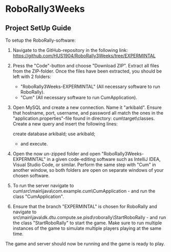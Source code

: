 # RoboRally3Weeks

## Project SetUp Guide
To setup the RoboRally-software:

1. Navigate to the GitHub-repository in the following link:
   https://github.com/HUS1904/RoboRally3Weeks/tree/EXPERMINTAL

2. Press the "Code"-button and choose "Download ZIP". Extract all files from the ZIP-folder. Once the files have been extracted, you should be left with 2 folders:
   - "RoboRally3Weeks-EXPERMINTAL" (All necessary software to run RoboRally).
   - "Cum" (All necessary software to run CumApplication).

3. Open MySQL and create a new connection. Name it "arkibald". Ensure that hostname, port, username, and password all match the ones in the "application.properties"-file found in directory: cum\target\classes. Create a new query and insert the following lines:

   create database arkibald;
   use arkibald;
   - and execute.

4. Open the now un-zipped folder and open "RoboRally3Weeks-EXPERMINTAL" in a given code-editing software such as IntelliJ IDEA, Visual Studio Code, or similar. Perform the same step with "Cum" in another window, so both folders are open on separate windows of your chosen software.

5. To run the server navigate to cum\src\main\java\com.example.cum\CumApplication - and run the class "CumApplication".

6. Ensure that the branch "EXPERMINTAL" is chosen for RoboRally and navigate to src\main\java\dk.dtu.compute.se.pisd\roborally\StartRoboRally - and run the class "StartRoboRally" to start the game. Make sure to run multiple instances of the game to simulate multiple players playing at the same time.

The game and server should now be running and the game is ready to play.
